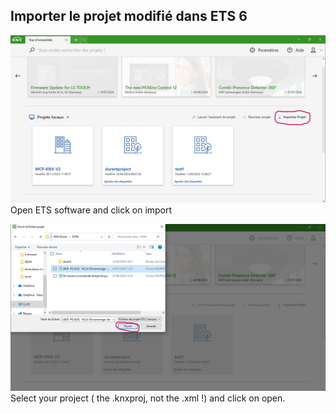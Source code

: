 ## Importer le projet modifié dans ETS 6  
![import](pictures/3.PNG)
Open ETS software and click on import  

![open](pictures/4.PNG)
Select your project ( the .knxproj, not the .xml !) and click on open.  